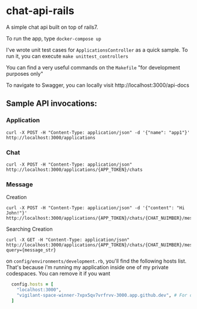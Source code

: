 # chat-api-rails

A simple chat api built on top of rails7.

To run the app, type `docker-compose up`

I've wrote unit test cases for `ApplicationsController` as a quick sample. To run it, you can execute `make unittest_controllers`

You can find a very useful commands on the `Makefile` "for development purposes only"

To navigate to Swagger, you can locally visit http://localhost:3000/api-docs

## Sample API invocations:
### Application
```
curl -X POST -H "Content-Type: application/json" -d '{"name": "app1"}' http://localhost:3000/applications
```

### Chat
```
curl -X POST -H "Content-Type: application/json" http://localhost:3000/applications/{APP_TOKEN}/chats
```

### Message
Creation
```
curl -X POST -H "Content-Type: application/json" -d '{"content": "Hi John!"}' http://localhost:3000/applications/{APP_TOKEN}/chats/{CHAT_NUIMBER}/messages
```
Searching
Creation
```
curl -X GET -H "Content-Type: application/json" http://localhost:3000/applications/{APP_TOKEN}/chats/{CHAT_NUIMBER}/messages/search/?query={message_str}
```

on `config/environments/development.rb`, you'll find the following hosts list. That's because i'm running my application inside one of my private codespaces. You can remove it if you want
```ruby
  config.hosts = [
    "localhost:3000",
    "vigilant-space-winner-7xpx5qv7vrfrvv-3000.app.github.dev", # For debugging inside codespace
  ]
```